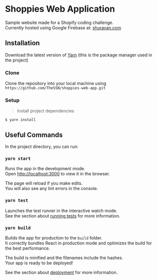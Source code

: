 # Shoppies Web Application
Sample website made for a Shopify coding challenge.<br />
Currently hosted using Google Firebase at: [shuravan.com](https://shuravan.com/home)

## Installation
Download the latest version of [Yarn](https://classic.yarnpkg.com/en/docs/install/#windows-stable) (this is the package manager used in the project)

### Clone
Clone the repository into your local machine using `https://github.com/TheSSN/shoppies-web-app.git`

### Setup
> Install project dependencies
```shell
$ yarn install
```

## Useful Commands
In the project directory, you can run:

### `yarn start`

Runs the app in the development mode.<br />
Open [http://localhost:3000](http://localhost:3000) to view it in the browser.

The page will reload if you make edits.<br />
You will also see any lint errors in the console.

### `yarn test`

Launches the test runner in the interactive watch mode.<br />
See the section about [running tests](https://facebook.github.io/create-react-app/docs/running-tests) for more information.

### `yarn build`

Builds the app for production to the `build` folder.<br />
It correctly bundles React in production mode and optimizes the build for the best performance.

The build is minified and the filenames include the hashes.<br />
Your app is ready to be deployed!

See the section about [deployment](https://facebook.github.io/create-react-app/docs/deployment) for more information.
